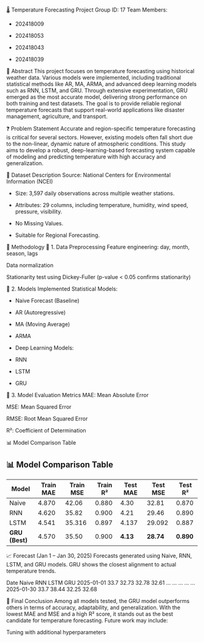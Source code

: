 🌡️ Temperature Forecasting Project
Group ID: 17
Team Members:

- 202418009

- 202418053
- 202418043

- 202418039

📌 Abstract
This project focuses on temperature forecasting using historical weather data. Various models were implemented, including traditional statistical methods like AR, MA, ARMA, and advanced deep learning models such as RNN, LSTM, and GRU. Through extensive experimentation, GRU emerged as the most accurate model, delivering strong performance on both training and test datasets. The goal is to provide reliable regional temperature forecasts that support real-world applications like disaster management, agriculture, and transport.

❓ Problem Statement
Accurate and region-specific temperature forecasting is critical for several sectors. However, existing models often fall short due to the non-linear, dynamic nature of atmospheric conditions. This study aims to develop a robust, deep-learning-based forecasting system capable of modeling and predicting temperature with high accuracy and generalization.

📂 Dataset Description
Source: National Centers for Environmental Information (NCEI)

- Size: 3,597 daily observations across multiple weather stations.

- Attributes: 29 columns, including temperature, humidity, wind speed, pressure, visibility.

- No Missing Values.

- Suitable for Regional Forecasting.

🧠 Methodology
🔹 1. Data Preprocessing
Feature engineering: day, month, season, lags

Data normalization

Stationarity test using Dickey-Fuller (p-value < 0.05 confirms stationarity)

🔹 2. Models Implemented
Statistical Models:

- Naive Forecast (Baseline)

- AR (Autoregressive)

- MA (Moving Average)

- ARMA

- Deep Learning Models:

- RNN

- LSTM

- GRU

🔹 3. Model Evaluation Metrics
MAE: Mean Absolute Error

MSE: Mean Squared Error

RMSE: Root Mean Squared Error

R²: Coefficient of Determination

📊 Model Comparison Table
## 📊 Model Comparison Table

| Model         | Train MAE | Train MSE | Train R² | Test MAE | Test MSE | Test R² |
|---------------|-----------|-----------|----------|----------|----------|---------|
| Naive         | 4.870     | 42.06     | 0.880    | 4.30     | 32.81    | 0.870   |
| RNN           | 4.620     | 35.82     | 0.900    | 4.21     | 29.46    | 0.890   |
| LSTM          | 4.541     | 35.316    | 0.897    | 4.137    | 29.092   | 0.887   |
| **GRU (Best)**| 4.570     | 35.50     | 0.900    | **4.13** | **28.74**| **0.890** |


📈 Forecast (Jan 1 – Jan 30, 2025)
Forecasts generated using Naive, RNN, LSTM, and GRU models. GRU shows the closest alignment to actual temperature trends.

Date	Naive	RNN	LSTM	GRU
2025-01-01	33.7	32.73	32.78	32.61
...	...	...	...	...
2025-01-30	33.7	38.44	32.25	32.68


📌 Final Conclusion
Among all models tested, the GRU model outperforms others in terms of accuracy, adaptability, and generalization. With the lowest MAE and MSE and a high R² score, it stands out as the best candidate for temperature forecasting. Future work may include:

Tuning with additional hyperparameters

